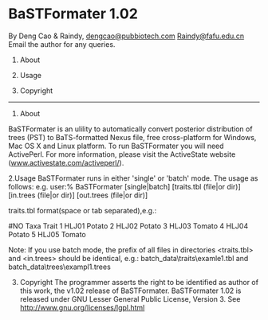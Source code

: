 BaSTFormater 1.02
=====================

By Deng Cao & Raindy, 
dengcao@pubbiotech.com
Raindy@fafu.edu.cn
Email the author for any queries.

1. About

2. Usage

3. Copyright

----------------------

1. About

BaSTFormater is an ulility to automatically convert posterior distribution of trees (PST) to BaTS-formatted Nexus file, free cross-platform for Windows, Mac OS X and Linux platform.
To run BaSTFormater you will need ActivePerl. For more information, please visit the ActiveState website (www.activestate.com/activeperl/).


2.Usage
BaSTFormater runs in either 'single' or 'batch' mode. The usage as follows:
e.g. 
user:% BaSTFormater [single|batch] [traits.tbl (file|or dir)] [in.trees (file|or dir)] [out.trees (file|or dir)]

traits.tbl format(space or tab separated),e.g.:

#NO Taxa Trait
1 HLJ01 Potato
2 HLJ02 Potato
3 HLJ03 Tomato
4 HLJ04 Potato
5 HLJ05 Tomato

Note: If you use batch mode, the prefix of all files in directories <traits.tbl> and <in.trees> should be identical, e.g.: 
batch_data\traits\examle1.tbl and batch_data\trees\exampl1.trees


3. Copyright
The programmer asserts the right to be identified as author of this work, the v1.02 release of BaSTFormater. BaSTFormater 1.02 is released under GNU Lesser General Public License, Version 3. See http://www.gnu.org/licenses/lgpl.html
